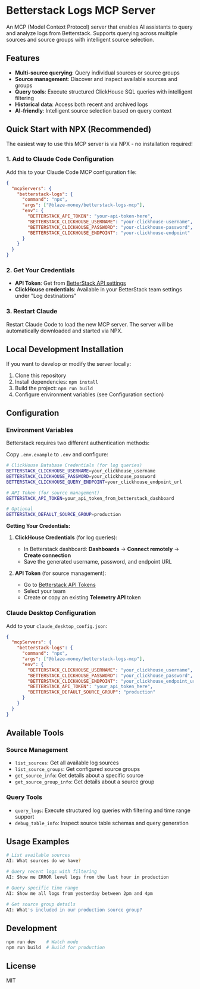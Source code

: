 # Betterstack Logs MCP Server

An MCP (Model Context Protocol) server that enables AI assistants to query and analyze logs from Betterstack. Supports querying across multiple sources and source groups with intelligent source selection.

## Features

- **Multi-source querying**: Query individual sources or source groups
- **Source management**: Discover and inspect available sources and groups
- **Query tools**: Execute structured ClickHouse SQL queries with intelligent filtering
- **Historical data**: Access both recent and archived logs
- **AI-friendly**: Intelligent source selection based on query context

## Quick Start with NPX (Recommended)

The easiest way to use this MCP server is via NPX - no installation required!

### 1. Add to Claude Code Configuration

Add this to your Claude Code MCP configuration file:

```json
{
  "mcpServers": {
    "betterstack-logs": {
      "command": "npx",
      "args": ["@blaze-money/betterstack-logs-mcp"],
      "env": {
        "BETTERSTACK_API_TOKEN": "your-api-token-here",
        "BETTERSTACK_CLICKHOUSE_USERNAME": "your-clickhouse-username",
        "BETTERSTACK_CLICKHOUSE_PASSWORD": "your-clickhouse-password",
        "BETTERSTACK_CLICKHOUSE_ENDPOINT": "your-clickhouse-endpoint"
      }
    }
  }
}
```

### 2. Get Your Credentials

- **API Token**: Get from [BetterStack API settings](https://betterstack.com/team/api)
- **ClickHouse credentials**: Available in your BetterStack team settings under "Log destinations"

### 3. Restart Claude

Restart Claude Code to load the new MCP server. The server will be automatically downloaded and started via NPX.

## Local Development Installation

If you want to develop or modify the server locally:

1. Clone this repository
2. Install dependencies: `npm install`
3. Build the project: `npm run build`
4. Configure environment variables (see Configuration section)

## Configuration

### Environment Variables

Betterstack requires two different authentication methods:

Copy `.env.example` to `.env` and configure:

```bash
# ClickHouse Database Credentials (for log queries)
BETTERSTACK_CLICKHOUSE_USERNAME=your_clickhouse_username
BETTERSTACK_CLICKHOUSE_PASSWORD=your_clickhouse_password
BETTERSTACK_CLICKHOUSE_QUERY_ENDPOINT=your_clickhouse_endpoint_url

# API Token (for source management)
BETTERSTACK_API_TOKEN=your_api_token_from_betterstack_dashboard

# Optional
BETTERSTACK_DEFAULT_SOURCE_GROUP=production
```

**Getting Your Credentials:**

1. **ClickHouse Credentials** (for log queries):
   - In Betterstack dashboard: **Dashboards** → **Connect remotely** → **Create connection**
   - Save the generated username, password, and endpoint URL

2. **API Token** (for source management):
   - Go to [Betterstack API Tokens](https://betterstack.com/settings/api-tokens/0)
   - Select your team  
   - Create or copy an existing **Telemetry API** token

### Claude Desktop Configuration

Add to your `claude_desktop_config.json`:

```json
{
  "mcpServers": {
    "betterstack-logs": {
      "command": "npx",
      "args": ["@blaze-money/betterstack-logs-mcp"],
      "env": {
        "BETTERSTACK_CLICKHOUSE_USERNAME": "your_clickhouse_username",
        "BETTERSTACK_CLICKHOUSE_PASSWORD": "your_clickhouse_password",
        "BETTERSTACK_CLICKHOUSE_ENDPOINT": "your_clickhouse_endpoint_url",
        "BETTERSTACK_API_TOKEN": "your_api_token_here",
        "BETTERSTACK_DEFAULT_SOURCE_GROUP": "production"
      }
    }
  }
}
```

## Available Tools

### Source Management
- `list_sources`: Get all available log sources
- `list_source_groups`: Get configured source groups
- `get_source_info`: Get details about a specific source
- `get_source_group_info`: Get details about a source group

### Query Tools
- `query_logs`: Execute structured log queries with filtering and time range support
- `debug_table_info`: Inspect source table schemas and query generation


## Usage Examples

```bash
# List available sources
AI: What sources do we have?

# Query recent logs with filtering
AI: Show me ERROR level logs from the last hour in production

# Query specific time range
AI: Show me all logs from yesterday between 2pm and 4pm

# Get source group details
AI: What's included in our production source group?
```

## Development

```bash
npm run dev    # Watch mode
npm run build  # Build for production
```

## License

MIT